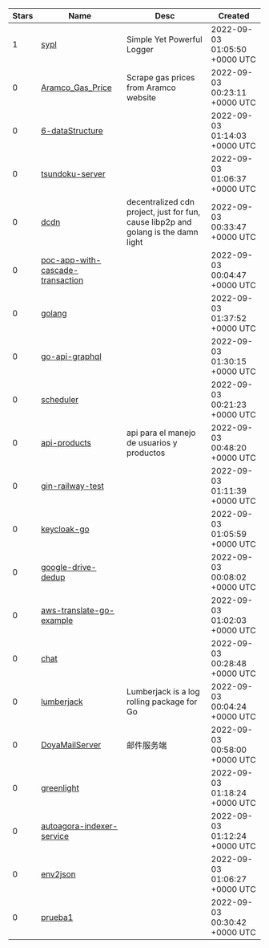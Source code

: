 | Stars | Name | Desc | Created | 
| ----- | ------- | ------------- | ------------- |
| 1 | [sypl](https://github.com/thalesfsp/sypl) | Simple Yet Powerful Logger | 2022-09-03 01:05:50 +0000 UTC |
| 0 | [Aramco_Gas_Price](https://github.com/crypticq/Aramco_Gas_Price) | Scrape gas prices from Aramco website | 2022-09-03 00:23:11 +0000 UTC |
| 0 | [6-dataStructure](https://github.com/go-muhammad-ridlo/6-dataStructure) |  | 2022-09-03 01:14:03 +0000 UTC |
| 0 | [tsundoku-server](https://github.com/foxieze/tsundoku-server) |  | 2022-09-03 01:06:37 +0000 UTC |
| 0 | [dcdn](https://github.com/mtavano/dcdn) | decentralized cdn project, just for fun, cause libp2p and golang is the damn light | 2022-09-03 00:33:47 +0000 UTC |
| 0 | [poc-app-with-cascade-transaction](https://github.com/adamluzsi/poc-app-with-cascade-transaction) |  | 2022-09-03 00:04:47 +0000 UTC |
| 0 | [golang](https://github.com/robertokbr/golang) |  | 2022-09-03 01:37:52 +0000 UTC |
| 0 | [go-api-graphql](https://github.com/marcuslaw0074/go-api-graphql) |  | 2022-09-03 01:30:15 +0000 UTC |
| 0 | [scheduler](https://github.com/1stkare/scheduler) |  | 2022-09-03 00:21:23 +0000 UTC |
| 0 | [api-products](https://github.com/bmo86/api-products) | api para el manejo de usuarios y productos  | 2022-09-03 00:48:20 +0000 UTC |
| 0 | [gin-railway-test](https://github.com/xilaluna/gin-railway-test) |  | 2022-09-03 01:11:39 +0000 UTC |
| 0 | [keycloak-go](https://github.com/souluanf/keycloak-go) |  | 2022-09-03 01:05:59 +0000 UTC |
| 0 | [google-drive-dedup](https://github.com/mat285/google-drive-dedup) |  | 2022-09-03 00:08:02 +0000 UTC |
| 0 | [aws-translate-go-example](https://github.com/terrificdm/aws-translate-go-example) |  | 2022-09-03 01:02:03 +0000 UTC |
| 0 | [chat](https://github.com/jkgenser/chat) |  | 2022-09-03 00:28:48 +0000 UTC |
| 0 | [lumberjack](https://github.com/thalesfsp/lumberjack) | Lumberjack is a log rolling package for Go | 2022-09-03 00:04:24 +0000 UTC |
| 0 | [DoyaMailServer](https://github.com/wei654815099/DoyaMailServer) | 邮件服务端 | 2022-09-03 00:58:00 +0000 UTC |
| 0 | [greenlight](https://github.com/rlr524/greenlight) |  | 2022-09-03 01:18:24 +0000 UTC |
| 0 | [autoagora-indexer-service](https://github.com/semiotic-ai/autoagora-indexer-service) |  | 2022-09-03 01:12:24 +0000 UTC |
| 0 | [env2json](https://github.com/yatta47/env2json) |  | 2022-09-03 01:06:27 +0000 UTC |
| 0 | [prueba1](https://github.com/red569/prueba1) |  | 2022-09-03 00:30:42 +0000 UTC |

